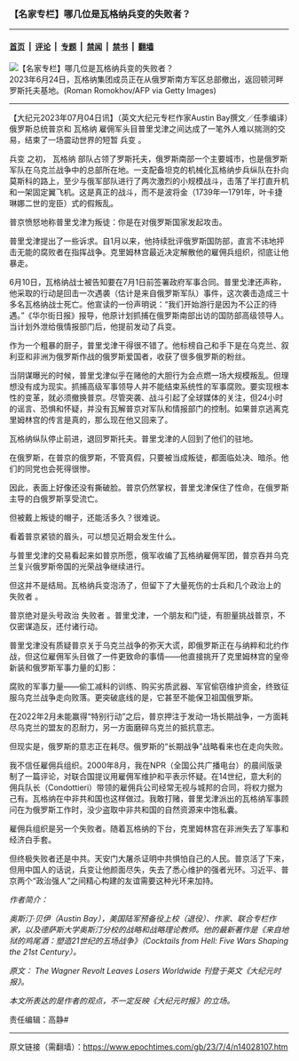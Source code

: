 ### 【名家专栏】哪几位是瓦格纳兵变的失败者？

---

#### [首页](../../../..?n14028107) &nbsp;|&nbsp; [评论](../../../../../epoch-comment?n14028107) &nbsp;|&nbsp; [专题](../../../../../epoch-special?n14028107) &nbsp;|&nbsp; [禁闻](../../../../../epoch-news?n14028107) &nbsp;|&nbsp; [禁书](../../../../../books?n14028107) &nbsp;|&nbsp; [翻墙](https://github.com/gfw-breaker/nogfw/blob/master/README.md?n14028107)


<div><img alt="【名家专栏】哪几位是瓦格纳兵变的失败者？" class="attachment-djy_600_400 size-djy_600_400 wp-post-image" src="https://i.epochtimes.com/assets/uploads/2023/07/id14028108-wagner-russia-1200x800-600x400.jpg"/>
<div class="caption">
 2023年6月24日，瓦格纳集团成员正在从俄罗斯南方军区总部撤出，返回顿河畔罗斯托夫基地。(Roman Romokhov/AFP via Getty Images)
</div></div><hr/><div class="post_content" id="artbody" itemprop="articleBody">
 <!-- article content begin -->
 <p>
  【大纪元2023年07月04日讯】（英文大纪元专栏作家Austin Bay撰文／任季编译）俄罗斯总统普京和
  <ok href="https://www.epochtimes.com/gb/tag/%E7%93%A6%E6%A0%BC%E7%BA%B3.html">
   瓦格纳
  </ok>
  雇佣军头目普⾥戈津之间达成了一笔外人难以揣测的交易，结束了一场震动世界的短暂
  <ok href="https://www.epochtimes.com/gb/tag/%E5%85%B5%E5%8F%98.html">
   兵变
  </ok>
  。
 </p>
 <p>
  <ok href="https://www.epochtimes.com/gb/tag/%E5%85%B5%E5%8F%98.html">
   兵变
  </ok>
  之初，
  <ok href="https://www.epochtimes.com/gb/tag/%E7%93%A6%E6%A0%BC%E7%BA%B3.html">
   瓦格纳
  </ok>
  部队占领了罗斯托夫，俄罗斯南部一个主要城市，也是俄罗斯军队在乌克兰战争中的总部所在地。一支配备坦克的机械化瓦格纳步兵纵队在扑向莫斯科的路上，至少与俄军部队进行了两次激烈的小规模战斗，击落了半打直升机和一架固定翼飞机。这是真正的战斗，而不是波将金（1739年—1791年，叶卡捷琳娜二世的宠臣）式的假叛乱。
 </p>
 <p>
  普京愤怒地称普⾥戈津为叛徒：你是在对俄罗斯国家发起攻击。
 </p>
 <p>
  普⾥戈津提出了一些诉求。自1月以来，他持续批评俄罗斯国防部，直言不讳地抨击无能的腐败者在指挥战争。克里姆林宫最近决定解散他的雇佣兵组织，彻底让他暴走。
 </p>
 <p>
  6月10日，瓦格纳战士被告知要在7月1日前签署政府军事合同。普⾥戈津还声称，他采取的行动是回击一次遇袭（估计是来自俄罗斯军队）事件，这次袭击造成三十多名瓦格纳战士死亡。他宣读的一份声明说：“我们开始游行是因为不公正的待遇。”《华尔街日报》报导，他原计划抓捕在俄罗斯南部出访的国防部高级领导人。当计划外泄给俄情报部门后，他提前发动了兵变。
 </p>
 <p>
  作为一个粗暴的厨子，普⾥戈津干得很不错了。他标榜自己和手下是在乌克兰、叙利亚和非洲为俄罗斯作战的俄罗斯爱国者，收获了很多俄罗斯的粉丝。
 </p>
 <p>
  当阴谋曝光的时候，普⾥戈津似乎在赌他的大胆行为会点燃一场大规模叛乱。但理想没有成为现实。抓捕高级军事领导人并不能结束系统性的军事腐败。要实现根本性的变革，就必须撤换普京。尽管突袭、战斗引起了全球媒体的关注，但24小时的谣言、恐惧和怀疑，并没有瓦解普京对军队和情报部门的控制。如果普京逃离克里姆林宫的传言是真的，那么现在他又回来了。
 </p>
 <p>
  瓦格纳纵队停止前进，退回罗斯托夫。普⾥戈津的人回到了他们的驻地。
 </p>
 <p>
  在俄罗斯，在普京的俄罗斯，不管真假，只要被当成叛徒，都面临处决、暗杀。他们的同党也会死得很惨。
 </p>
 <p>
  因此，表面上好像还没有撕破脸。普京仍然掌权，普⾥戈津保住了性命，在俄罗斯主导的白俄罗斯享受流亡。
 </p>
 <p>
  但被戴上叛徒的帽子，还能活多久？很难说。
 </p>
 <p>
  看着普京紧锁的眉头，可以想见近期会发生什么。
 </p>
 <p>
  与普⾥戈津的交易看起来如普京所愿，俄军收编了瓦格纳雇佣军团，普京吞并乌克兰复兴俄罗斯帝国的光荣战争继续进行。
 </p>
 <p>
  但这并不是结局。瓦格纳兵变泡汤了，但留下了大量死伤的士兵和几个政治上的
  <ok href="https://www.epochtimes.com/gb/tag/%E5%A4%B1%E8%B4%A5%E8%80%85.html">
   失败者
  </ok>
  。
 </p>
 <p>
  普京绝对是头号政治
  <ok href="https://www.epochtimes.com/gb/tag/%E5%A4%B1%E8%B4%A5%E8%80%85.html">
   失败者
  </ok>
  。普⾥戈津，一个朋友和门徒，有胆量挑战普京，不仅密谋造反，还付诸行动。
 </p>
 <p>
  普⾥戈津没有质疑普京关于乌克兰战争的弥天大谎，即俄罗斯正在与纳粹和北约作战，但这位雇佣军头目做了一件更致命的事情——他直接挑开了克里姆林宫的皇帝新装和俄罗斯军事力量的幻影：
 </p>
 <p>
  腐败的军事力量——偷工减料的训练、购买劣质武器、军官偷窃维护资金，终致征服乌克兰战争走向败落。更突破底线的是，它甚至不能保卫祖国俄罗斯。
 </p>
 <p>
  在2022年2月未能赢得“特别行动”之后，普京押注于发动一场长期战争，一方面耗尽乌克兰的盟友的忍耐力，另一方面磨碎乌克兰的抵抗意志。
 </p>
 <p>
  但现实是，俄罗斯的意志正在耗尽。俄罗斯的“长期战争”战略看来也在走向失败。
 </p>
 <p>
  我不信任雇佣兵组织。2000年8月，我在NPR（全国公共广播电台）的晨间版录制了一篇评论，对联合国提议用雇佣军维护和平表示怀疑。在14世纪，意大利的佣兵队长（Condottieri）带领的雇佣兵公司经常无视与城邦的合同，将权力据为己有。瓦格纳在中非共和国也这样做过。我敢打赌，普⾥戈津派出的瓦格纳军事顾问在为俄罗斯工作时，没少盗取中非共和国的自然资源来中饱私囊。
 </p>
 <p>
  雇佣兵组织是另一个失败者。随着瓦格纳的下台，克里姆林宫在非洲失去了军事和经济白手套。
 </p>
 <p>
  但终极失败者还是中共。天安门大屠杀证明中共惧怕自己的人民。普京活了下来，但用中国人的话说，兵变让他颜面尽失，失去了悉心维护的强者光环。习近平、普京两个“政治强人”之间精心构建的友谊需要这种光环来加持。
 </p>
 <p>
  <em>
   作者简介：
  </em>
 </p>
 <p>
  <em>
   奥斯汀‧贝伊（Austin Bay），美国陆军预备役上校（退役）、作家、联合专栏作家，以及德萨斯大学奥斯汀分校的战略和战略理论教师。他的最新著作是《来自地狱的鸡尾酒：塑造21世纪的五场战争》（Cocktails from Hell: Five Wars Shaping the 21st Century）。
  </em>
 </p>
 <p>
  <em>
   原文：
   <ok href="https://www.theepochtimes.com/the-wagner-revolt-leaves-losers-worldwide_5364447.html">
    The Wagner Revolt Leaves Losers Worldwide
   </ok>
   刊登于英文《大纪元时报》。
  </em>
 </p>
 <p>
  <em>
   本文所表达的是作者的观点，不一定反映《大纪元时报》的立场。
  </em>
 </p>
 <p>
  责任编辑：高静#
 </p>
 <!-- article content end -->
 <div id="below_article_ad">
 </div>
</div>


---

原文链接（需翻墙）：https://www.epochtimes.com/gb/23/7/4/n14028107.htm